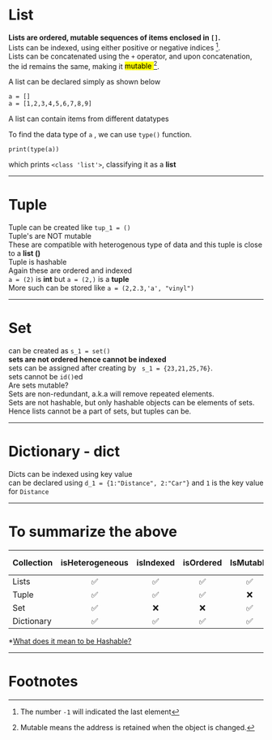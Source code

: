 # List
**Lists are ordered, mutable sequences of items enclosed in `[]`.** <br>
Lists can be indexed, using either positive or negative indices [^1]. <br>
Lists can be concatenated using the `+` operator, and upon concatenation, the id remains the same, making it <mark>mutable </mark>[^2].

A list can be declared simply as shown below <br>
```
a = [] 
a = [1,2,3,4,5,6,7,8,9]
```
A list can contain items from different datatypes<br>

To find the data type of `a` , we can use `type()` function.
```
print(type(a))
```
which prints `<class 'list'>`, classifying it as a **list**

---

# Tuple
Tuple can be created like `tup_1 = ()`
<br>Tuple's are NOT mutable<br>
These are compatible with heterogenous type of data and this tuple is close to a **list ()** 
<br> Tuple is hashable
<br>Again these are ordered and indexed <br>
`a = (2)` is **int** but `a = (2,)` is a **tuple** <br>
More such can be stored like `a = (2,2.3,'a', "vinyl")`

---

# Set
can be created as `s_1 = set()` <br>
**sets are not ordered hence cannot be indexed**
<br> sets can be assigned after creating by ` s_1 = {23,21,25,76}`. <br>
sets cannot be `id()`ed
<br> Are sets mutable? <br>
Sets are non-redundant, a.k.a will remove repeated elements.<br>
Sets are not hashable, but only hashable objects can be elements of sets. Hence lists cannot be a part of sets, but tuples can be.

---

# Dictionary - dict
Dicts can be indexed using key value
<br> can be declared using `d_1 = {1:"Distance", 2:"Car"}` and `1` is the key value for `Distance`



---
# To summarize the above
| Collection  | isHeterogeneous | isIndexed | isOrdered | IsMutable | *isHashable | Allows Duplicates |
| :---------- | :-------------: | :-------: | :-------: | :-------: | :--------: | :---------------: |
| Lists       | ✅              | ✅        | ✅        | ✅        | ❌         | ✅                |
| Tuple       | ✅              | ✅        | ✅        | ❌        | ✅         | ✅                |
| Set         | ✅              | ❌        | ❌        | ✅        | ❌         | ❌                |
| Dictionary  | ✅              | ✅        | ✅        | ✅        | Keys: ✅   | ❌                |

*[What does it mean to be Hashable?](./Hash.md)

---
# Footnotes
[^1]: The number `-1` will indicated the last element 
[^2]: Mutable means the address is retained when the object is changed.

